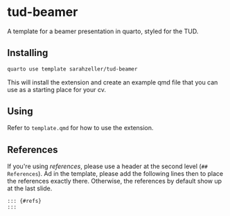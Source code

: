 # tud-beamer

A template for a beamer presentation in quarto, styled for the TUD.

## Installing

```bash
quarto use template sarahzeller/tud-beamer
```

This will install the extension and create an example qmd file that you can use as a starting place for your cv.

## Using 

Refer to `template.qmd` for how to use the extension.

## References

If you're using *references*, please use a header at the second level (`## References`).
Ad in the template, please add the following lines then to place the references exactly there.
Otherwise, the references by default show up at the last slide.

```
::: {#refs}
:::
```